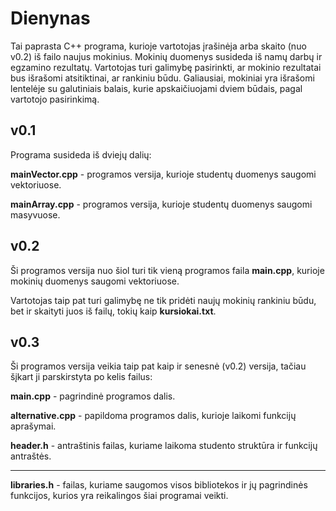 #  Dienynas

Tai paprasta C++ programa, kurioje vartotojas įrašinėja arba skaito (nuo v0.2) iš failo naujus mokinius. Mokinių duomenys susideda iš namų darbų ir egzamino rezultatų. Vartotojas turi galimybę pasirinkti, ar mokinio rezultatai bus išrašomi atsitiktinai, ar rankiniu būdu. Galiausiai, mokiniai yra išrašomi lentelėje su galutiniais balais, kurie apskaičiuojami dviem būdais, pagal vartotojo pasirinkimą.

## v0.1
Programa susideda iš dviejų dalių:

**mainVector.cpp** - programos versija, kurioje studentų duomenys saugomi vektoriuose.

**mainArray.cpp** - programos versija, kurioje studentų duomenys saugomi masyvuose.

## v0.2
Ši programos versija nuo šiol turi tik vieną programos faila **main.cpp**, kurioje mokinių duomenys saugomi vektoriuose.

Vartotojas taip pat turi galimybę ne tik pridėti naujų mokinių rankiniu būdu, bet ir skaityti juos iš failų, tokių kaip **kursiokai.txt**.

## v0.3
Ši programos versija veikia taip pat kaip ir senesnė (v0.2) versija, tačiau šįkart ji parskirstyta po kelis failus:

**main.cpp** - pagrindinė programos dalis.

**alternative.cpp** - papildoma programos dalis, kurioje laikomi funkcijų aprašymai.

**header.h** - antraštinis failas, kuriame laikoma studento struktūra ir funkcijų antraštės.

---

**libraries.h** - failas, kuriame saugomos visos bibliotekos ir jų pagrindinės funkcijos, kurios yra reikalingos šiai programai veikti.
